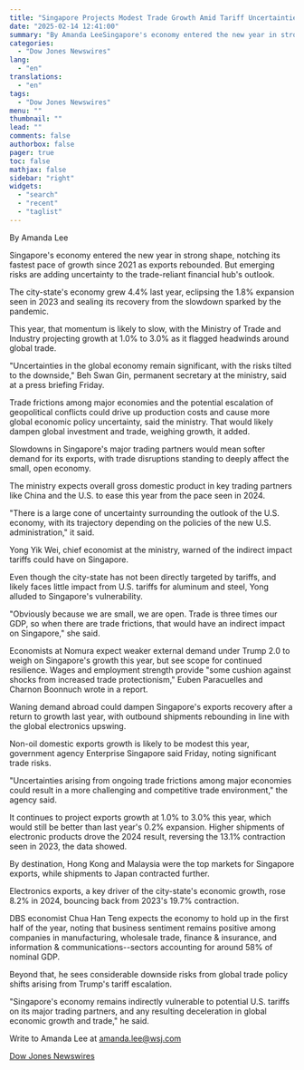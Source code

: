 ```yaml
---
title: "Singapore Projects Modest Trade Growth Amid Tariff Uncertainties — Update"
date: "2025-02-14 12:41:00"
summary: "By Amanda LeeSingapore's economy entered the new year in strong shape, notching its fastest pace of growth since 2021 as exports rebounded. But emerging risks are adding uncertainty to the trade-reliant financial hub's outlook.The city-state's economy grew 4.4% last year, eclipsing the 1.8% expansion seen in 2023 and sealing its..."
categories:
  - "Dow Jones Newswires"
lang:
  - "en"
translations:
  - "en"
tags:
  - "Dow Jones Newswires"
menu: ""
thumbnail: ""
lead: ""
comments: false
authorbox: false
pager: true
toc: false
mathjax: false
sidebar: "right"
widgets:
  - "search"
  - "recent"
  - "taglist"
---
```


By Amanda Lee

Singapore's economy entered the new year in strong shape, notching its fastest pace of growth since 2021 as exports rebounded. But emerging risks are adding uncertainty to the trade-reliant financial hub's outlook.

The city-state's economy grew 4.4% last year, eclipsing the 1.8% expansion seen in 2023 and sealing its recovery from the slowdown sparked by the pandemic.

This year, that momentum is likely to slow, with the Ministry of Trade and Industry projecting growth at 1.0% to 3.0% as it flagged headwinds around global trade.

"Uncertainties in the global economy remain significant, with the risks tilted to the downside," Beh Swan Gin, permanent secretary at the ministry, said at a press briefing Friday.

Trade frictions among major economies and the potential escalation of geopolitical conflicts could drive up production costs and cause more global economic policy uncertainty, said the ministry. That would likely dampen global investment and trade, weighing growth, it added.

Slowdowns in Singapore's major trading partners would mean softer demand for its exports, with trade disruptions standing to deeply affect the small, open economy.

The ministry expects overall gross domestic product in key trading partners like China and the U.S. to ease this year from the pace seen in 2024.

"There is a large cone of uncertainty surrounding the outlook of the U.S. economy, with its trajectory depending on the policies of the new U.S. administration," it said.

Yong Yik Wei, chief economist at the ministry, warned of the indirect impact tariffs could have on Singapore.

Even though the city-state has not been directly targeted by tariffs, and likely faces little impact from U.S. tariffs for aluminum and steel, Yong alluded to Singapore's vulnerability.

"Obviously because we are small, we are open. Trade is three times our GDP, so when there are trade frictions, that would have an indirect impact on Singapore," she said.

Economists at Nomura expect weaker external demand under Trump 2.0 to weigh on Singapore's growth this year, but see scope for continued resilience. Wages and employment strength provide "some cushion against shocks from increased trade protectionism," Euben Paracuelles and Charnon Boonnuch wrote in a report.

Waning demand abroad could dampen Singapore's exports recovery after a return to growth last year, with outbound shipments rebounding in line with the global electronics upswing.

Non-oil domestic exports growth is likely to be modest this year, government agency Enterprise Singapore said Friday, noting significant trade risks.

"Uncertainties arising from ongoing trade frictions among major economies could result in a more challenging and competitive trade environment," the agency said.

It continues to project exports growth at 1.0% to 3.0% this year, which would still be better than last year's 0.2% expansion. Higher shipments of electronic products drove the 2024 result, reversing the 13.1% contraction seen in 2023, the data showed.

By destination, Hong Kong and Malaysia were the top markets for Singapore exports, while shipments to Japan contracted further.

Electronics exports, a key driver of the city-state's economic growth, rose 8.2% in 2024, bouncing back from 2023's 19.7% contraction.

DBS economist Chua Han Teng expects the economy to hold up in the first half of the year, noting that business sentiment remains positive among companies in manufacturing, wholesale trade, finance & insurance, and information & communications--sectors accounting for around 58% of nominal GDP.

Beyond that, he sees considerable downside risks from global trade policy shifts arising from Trump's tariff escalation.

"Singapore's economy remains indirectly vulnerable to potential U.S. tariffs on its major trading partners, and any resulting deceleration in global economic growth and trade," he said.

Write to Amanda Lee at amanda.lee@wsj.com

[Dow Jones Newswires](https://www.tradingview.com/news/DJN_DN20250213018739:0/)
